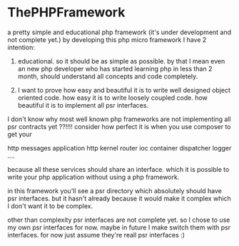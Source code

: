 # ThePHPFramework
a pretty simple and educational php framework
(it's under development and not complete yet.)
by developing this php micro framework I have 2 intention:

1. educational. so it should be as simple as possible. by that I mean even an new php developer who has started learning php
in less than 2 month, should understand all concepts and code completely.

2. I want to prove how easy and beautiful it is to write well designed object oriented code.
how easy it is to write loosely coupled code.
how beautiful it is to implement all psr interfaces.

I don't know why most well known php frameworks are not implementing all psr contracts yet ??!!!!
 consider how perfect it is when you use composer to get your 
 
 http messages
 application http kernel
 router
 ioc container
 dispatcher
 logger
 ....
 
because all these services should share an interface.
which it is possible to write your php application without using a php framework.

in this framework you'll see a psr directory which absolutely should have psr interfaces.
but it hasn't already because it would make it complex which I don't want it to be complex.

other than complexity psr interfaces are not complete yet. so I chose to use my own psr interfaces for now.
maybe in future I make switch them with psr interfaces.
for now just assume they're reall psr interfaces :)
